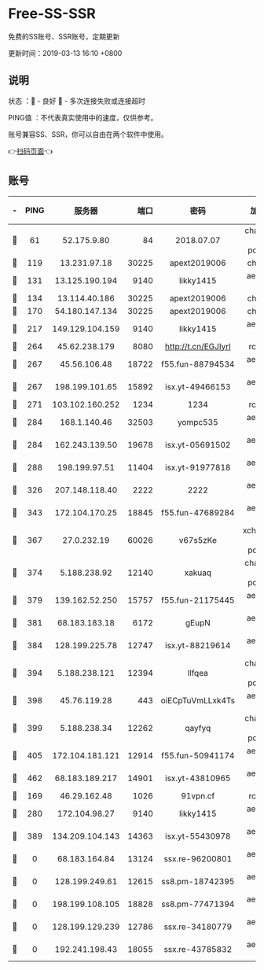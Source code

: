 # Free-SS-SSR

免费的SS账号、SSR账号，定期更新

更新时间：2019-03-13 16:10 +0800

## 说明

状态     ：🙂 - 良好 🙁 - 多次连接失败或连接超时

PING值   ：不代表真实使用中的速度，仅供参考。

账号兼容SS、SSR，你可以自由在两个软件中使用。

👉[扫码页面](https://liesauer.github.io/Free-SS-SSR/)👈

## 账号

|-|PING|服务器|端口|密码|加密方式|区域|
|:----:|:----:|:-----:|-----:|:----:|:----:|:----:|
|🙂|61|52.175.9.80|84|2018.07.07|chacha20-ietf-poly1305|HK|
|🙂|119|13.231.97.18|30225|apext2019006|chacha20|JP|
|🙂|131|13.125.190.194|9140|likky1415|aes-256-cfb|KR|
|🙂|134|13.114.40.186|30225|apext2019006|chacha20|JP|
|🙂|170|54.180.147.134|30225|apext2019006|chacha20|KR|
|🙂|217|149.129.104.159|9140|likky1415|aes-256-cfb|HK|
|🙂|264|45.62.238.179|8080|http://t.cn/EGJIyrl|rc4-md5|CA|
|🙂|267|45.56.106.48|18722|f55.fun-88794534|aes-256-cfb|US|
|🙂|267|198.199.101.65|15892|isx.yt-49466153|aes-256-cfb|US|
|🙂|271|103.102.160.252|1234|1234|rc4-md5|JP|
|🙂|284|168.1.140.46|32503|yompc535|aes-256-cfb|AU|
|🙂|284|162.243.139.50|19678|isx.yt-05691502|aes-256-cfb|US|
|🙂|288|198.199.97.51|11404|isx.yt-91977818|aes-256-cfb|US|
|🙂|326|207.148.118.40|2222|2222|aes-256-cfb|SG|
|🙂|343|172.104.170.25|18845|f55.fun-47689284|aes-256-cfb|SG|
|🙂|367|27.0.232.19|60026|v67s5zKe|xchacha20-ietf-poly1305|HK|
|🙂|374|5.188.238.92|12140|xakuaq|chacha20-ietf-poly1305|BR|
|🙂|379|139.162.52.250|15757|f55.fun-21175445|aes-256-cfb|SG|
|🙂|381|68.183.183.18|6172|gEupN|aes-256-cfb|SG|
|🙂|384|128.199.225.78|12747|isx.yt-88219614|aes-256-cfb|SG|
|🙂|394|5.188.238.121|12394|llfqea|chacha20-ietf-poly1305|BR|
|🙂|398|45.76.119.28|443|oiECpTuVmLLxk4Ts|aes-256-cfb|AU|
|🙂|399|5.188.238.34|12262|qayfyq|chacha20-ietf-poly1305|BR|
|🙂|405|172.104.181.121|12914|f55.fun-50941174|aes-256-cfb|SG|
|🙂|462|68.183.189.217|14901|isx.yt-43810965|aes-256-cfb|SG|
|🙂|169|46.29.162.48|1026|91vpn.cf|rc4-md5|RU|
|🙁|280|172.104.98.27|9140|likky1415|aes-256-cfb|JP|
|🙁|389|134.209.104.143|14363|isx.yt-55430978|aes-256-cfb|SG|
|🙁|0|68.183.164.84|13124|ssx.re-96200801|aes-256-cfb|US|
|🙁|0|128.199.249.61|12615|ss8.pm-18742395|aes-256-cfb|SG|
|🙁|0|198.199.108.105|18828|ss8.pm-77471394|aes-256-cfb|US|
|🙁|0|128.199.129.239|12786|ssx.re-34180779|aes-256-cfb|SG|
|🙁|0|192.241.198.43|18055|ssx.re-43785832|aes-256-cfb|US|
